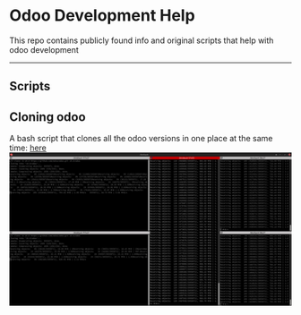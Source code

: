 # Odoo Development Help

This repo contains publicly found info and original scripts that help with odoo development

---

## Scripts

## Cloning odoo

A bash script that clones all the odoo versions in one place at the same time: [here](./scripts/multi_clone.sh)
![what it looks like](./readme_files/ohgod.png)

